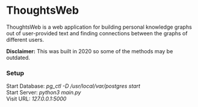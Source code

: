 # ThoughtsWeb

ThoughtsWeb is a web application for building personal knowledge graphs out of user-provided text and finding connections between the graphs of different users.

**Disclaimer:** This was built in 2020 so some of the methods may be outdated.

### Setup

Start Database:  *pg_ctl -D /usr/local/var/postgres start* \
Start Server:  *python3 main.py* \
Visit URL:  *127.0.0.1:5000*
